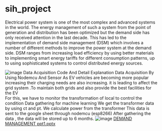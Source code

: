 # sih_project
 Electrical power system is one of the most complex and advanced systems in the world. The energy management of such a system from the point of generation and distribution has been optimized but the demand side has only received attention in the last decade. This has led to the implementation of demand side management (DSM) which involves a number of different methods to improve the power system at the demand side. DSM ranges from increasing load efficiency by using better materials to implementing smart energy tariffs for different consumption patterns, up to using sophisticated systems to control distributed energy sources. 



![image](https://user-images.githubusercontent.com/105717718/219531252-feb836f8-260c-4637-9f53-a566aeb86596.png)
Data Acquisition Code And Detail Explanation
Data Acquisition By Using Nodemcu And Sensor
As EV vehicles are becoming more popular increasing their charging needs are also increasing. it is leading to affect the grid system .To maintain both grids and also provide the best facilities for the EV  
For this, we have to monitor the transformation of local to control the condition 
Data gathering for machine learning
We get the transformer data by using ct and pt. 
We calculate power from the transformer 
This data is sent to the google sheet through nodemcu (esp8266)
After gathering the data , the data will be stored up to 6 months.
![image](https://user-images.githubusercontent.com/105717718/219531404-2b6bdda8-cbc5-49ff-aad9-9964a6695c06.png)
[DEMAND MANAGEMENT ppt1.pptx](https://github.com/lekkalaharsha/sih_project/files/10762535/DEMAND.MANAGEMENT.ppt1.pptx)
